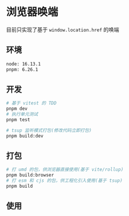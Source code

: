 # 浏览器唤端

目前只实现了基于 `window.location.href` 的唤端

## 环境

```bash
node: 16.13.1
pnpm: 6.26.1
```

## 开发

```bash
# 基于 vitest 的 TDD
pnpm dev
# 执行单元测试
pnpm test

# tsup 监听模式打包(修改代码立即打包)
pnpm build:dev
```

## 打包

```bash
# 打 umd 的包，供浏览器直接使用(基于 vite/rollup)
pnpm build:browser
# 打 esm 和 cjs 的包，供工程化引入使用(基于 tsup)
pnpm build
```

## 使用
